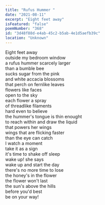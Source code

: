```yaml
---
title: "Rufus Hummer "
date: "2021-08-11"
excerpt: "Eight feet away"
isFeatured: "false"
poemNumber: "368"
id: "3d48f88d-e4ab-45c2-b5ab-4e1d5aefb39c"
location: "Unknown"
---
```


Eight feet away  
outside my bedroom window  
a rufus hummer scarcely larger  
than a bumble bee  
sucks sugar from the pink  
and white accacia blossoms  
that perch on fernlike leaves  
flowers like faces  
open to the sky  
each flower a spray  
of threadlike filaments  
hard even to believe  
the hummer's tongue is thin enought  
to reach within and draw the liquid  
that powers her wings  
wings that are flicking faster  
than the eye can catch  
I watch a moment  
take it as a sign  
it's time to shake off sleep  
wake up! she says  
wake up and start the day  
there's no more time to lose  
the honey's in the flower  
the flower won't last  
the sun's above the hills  
before you'd best  
be on your way!
